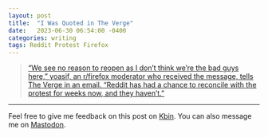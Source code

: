 ```yaml
---
layout: post
title:  "I Was Quoted in The Verge"
date:   2023-06-30 06:54:00 -0400
categories: writing
tags: Reddit Protest Firefox
---
```


>[“We see no reason to reopen as I don’t think we’re the bad guys here,” yoasif, an r/firefox moderator who received the message, tells The Verge in an email. “Reddit has had a chance to reconcile with the protest for weeks now, and they haven’t.”](https://www.theverge.com/2023/6/29/23778997/reddit-remove-mods-private-communities-unless-reopen "Reddit will remove mods of private communities unless they reopen")

---

Feel free to give me feedback on this post on [Kbin](#). You can also message me on [Mastodon](https://mastodon.social/@yoasif).

